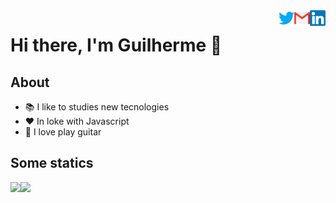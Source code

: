 <a href="https://www.linkedin.com/in/guilherme-brito-90a0b592/" target="_blank">
    <img 
        src="assets/icons/linkedin.svg" 
        alt="linkedIn" 
        width="25" 
        align="right" />
</a>

<a href="mailto:guilhermebritto.prof@gmail.com" target="_blank">
    <img 
        src="assets/icons/gmail.svg" 
        alt="codewars" 
        width="25" 
        align="right" />
</a>

<a href="https://twitter.com/_Guilbs" target="_blank">
    <img 
        src="assets/icons/twitter.svg" 
        alt="codewars" 
        width="25" 
        align="right" />
</a>

# Hi there, I'm Guilherme 👋

## About 

- 📚 I like to studies new tecnologies
- ❤️ In loke with Javascript
- 🎵 I love play guitar  


## Some statics

<img src='https://github-readme-stats.vercel.app/api?username=Guilbritto&show_icons=true&theme=tokyonight&count_private=true&line_height=40'  align="left" />
<img src='https://github-readme-stats.vercel.app/api/top-langs/?username=Guilbritto&theme=tokyonight&hide_langs_below=4' />
